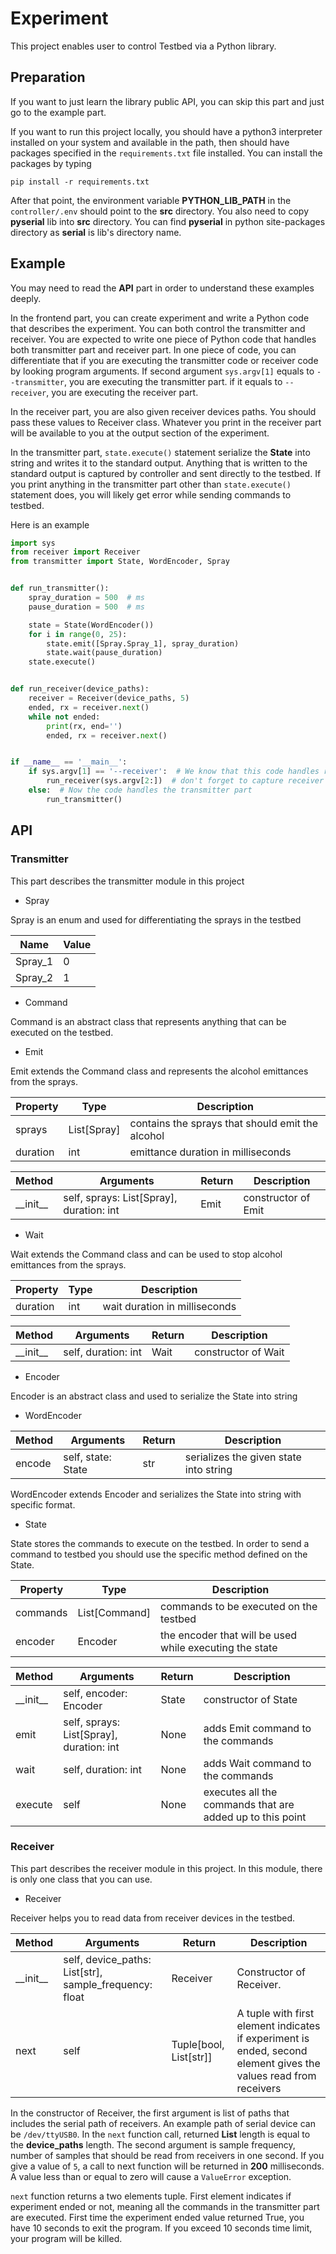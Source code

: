 # Experiment

This project enables user to control Testbed via a Python library.

## Preparation

If you want to just learn the library public API, you can skip this part and just go to the example part.

If you want to run this project locally, you should have a python3 interpreter installed on your system and available in
the path, then should have packages specified in the ```requirements.txt``` file installed. You can install the packages
by typing

```
pip install -r requirements.txt
```

After that point, the environment variable **PYTHON_LIB_PATH** in the ```controller/.env``` should point to the **src**
directory. You also need to copy **pyserial** lib into **src** directory. You can find **pyserial** in python site-packages
directory as **serial** is lib's directory name.

## Example

You may need to read the **API** part in order to understand these examples deeply.

In the frontend part, you can create experiment and write a Python code that describes the experiment. You can both
control the transmitter and receiver. You are expected to write one piece of Python code that handles both transmitter
part and receiver part. In one piece of code, you can differentiate that if you are executing the transmitter code or
receiver code by looking program arguments. If second argument ```sys.argv[1]``` equals to ```--transmitter```, you are
executing the transmitter part. if it equals to ```--receiver```, you are executing the receiver part.

In the receiver part, you are also given receiver devices paths. You should pass these values to Receiver class.
Whatever you print in the receiver part will be available to you at the output section of the experiment.

In the transmitter part, ```state.execute()``` statement serialize the **State** into string and writes it to the
standard output. Anything that is written to the standard output is captured by controller and sent directly to the
testbed. If you print anything in the transmitter part other than ```state.execute()``` statement does, you will likely
get error while sending commands to testbed.

Here is an example

```python
import sys
from receiver import Receiver
from transmitter import State, WordEncoder, Spray


def run_transmitter():
    spray_duration = 500  # ms
    pause_duration = 500  # ms

    state = State(WordEncoder())
    for i in range(0, 25):
        state.emit([Spray.Spray_1], spray_duration)
        state.wait(pause_duration)
    state.execute()


def run_receiver(device_paths):
    receiver = Receiver(device_paths, 5)
    ended, rx = receiver.next()
    while not ended:
        print(rx, end='')
        ended, rx = receiver.next()


if __name__ == '__main__':
    if sys.argv[1] == '--receiver':  # We know that this code handles receiver part right now 
        run_receiver(sys.argv[2:])  # don't forget to capture receiver devices paths 
    else:  # Now the code handles the transmitter part
        run_transmitter()
```

## API

### Transmitter

This part describes the transmitter module in this project

* Spray

Spray is an enum and used for differentiating the sprays in the testbed

|Name| Value |
--- | ---
|Spray_1|0|
|Spray_2|1|

* Command

Command is an abstract class that represents anything that can be executed on the testbed.

* Emit

Emit extends the Command class and represents the alcohol emittances from the sprays.

|Property |Type  | Description|
--- | --- | ---
|sprays|List[Spray]|contains the sprays that should emit the alcohol|
|duration|int|emittance duration in milliseconds|

|Method |Arguments| Return| Description|
--- | --- | --- | ---
|\_\_init\_\_|self, sprays: List[Spray], duration: int |Emit|constructor of Emit|

* Wait

Wait extends the Command class and can be used to stop alcohol emittances from the sprays.

|Property |Type  | Description|
--- | --- | ---
|duration|int|wait duration in milliseconds|

|Method |Arguments| Return| Description|
--- | --- | --- | ---
|\_\_init\_\_|self, duration: int |Wait|constructor of Wait|

* Encoder

Encoder is an abstract class and used to serialize the State into string

* WordEncoder

|Method |Arguments| Return| Description|
--- | --- | --- | ---
|encode|self, state: State |str|serializes the given state into string|

WordEncoder extends Encoder and serializes the State into string with specific format.

* State

State stores the commands to execute on the testbed. In order to send a command to testbed you should use the specific
method defined on the State.

|Property |Type  | Description|
--- | --- | ---
|commands|List[Command]|commands to be executed on the testbed|
|encoder|Encoder|the encoder that will be used while executing the state|

|Method |Arguments| Return| Description|
--- | --- | --- | ---
|\_\_init\_\_|self, encoder: Encoder |State|constructor of State|
|emit|self, sprays: List[Spray], duration: int |None|adds Emit command to the commands|
|wait|self, duration: int |None|adds Wait command to the commands|
|execute|self|None|executes all the commands that are added up to this point|

### Receiver

This part describes the receiver module in this project. In this module, there is only one class that you can use.

* Receiver

Receiver helps you to read data from receiver devices in the testbed.

|Method |Arguments| Return| Description|
--- | --- | --- | ---
|\_\_init\_\_|self, device_paths: List[str], sample_frequency: float |Receiver|Constructor of Receiver.|
|next|self|Tuple[bool, List[str]]|A tuple with first element indicates if experiment is ended, second element gives the values read from receivers|

In the constructor of Receiver, the first argument is list of paths that includes the serial path of receivers. An
example path of serial device can be ```/dev/ttyUSB0```. In the ```next``` function call, returned **List** length is
equal to the **device_paths**
length. The second argument is sample frequency, number of samples that should be read from receivers in one second. If
you give a value of ```5```, a call to next function will be returned in **200** milliseconds. A value less than or
equal to zero will cause a ```ValueError``` exception.

```next``` function returns a two elements tuple. First element indicates if experiment ended or not, meaning all the
commands in the transmitter part are executed. First time the experiment ended value returned True, you have 10 seconds
to exit the program. If you exceed 10 seconds time limit, your program will be killed.


